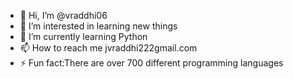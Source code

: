 - 👋 Hi, I’m @vraddhi06
- 👀 I’m interested in learning new things
- 🌱 I’m currently learning Python
- 📫 How to reach me jvraddhi222gmail.com
- ⚡ Fun fact:There are over 700 different programming languages

<!---
vraddhi06/vraddhi06 is a ✨ special ✨ repository because its `README.md` (this file) appears on your GitHub profile.
You can click the Preview link to take a look at your changes.
--->
